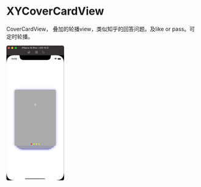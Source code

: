 # XYCoverCardView
CoverCardView， 叠加的轮播view，类似知乎的回答问题。及like or pass。可定时轮播。

<img src="https://github.com/iOSyan/XYCoverCardView/blob/main/preview.gif?raw=true" width=30%>
